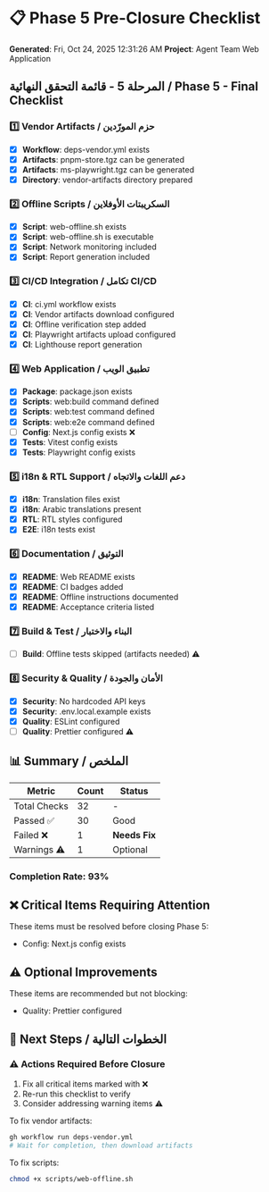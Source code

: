 # 📋 Phase 5 Pre-Closure Checklist
**Generated**: Fri, Oct 24, 2025 12:31:26 AM
**Project**: Agent Team Web Application

## المرحلة 5 - قائمة التحقق النهائية / Phase 5 - Final Checklist


### 1️⃣ Vendor Artifacts / حزم المورّدين

- [x] **Workflow**: deps-vendor.yml exists
- [x] **Artifacts**: pnpm-store.tgz can be generated
- [x] **Artifacts**: ms-playwright.tgz can be generated
- [x] **Directory**: vendor-artifacts directory prepared

### 2️⃣ Offline Scripts / السكريبتات الأوفلاين

- [x] **Script**: web-offline.sh exists
- [x] **Script**: web-offline.sh is executable
- [x] **Script**: Network monitoring included
- [x] **Script**: Report generation included

### 3️⃣ CI/CD Integration / تكامل CI/CD

- [x] **CI**: ci.yml workflow exists
- [x] **CI**: Vendor artifacts download configured
- [x] **CI**: Offline verification step added
- [x] **CI**: Playwright artifacts upload configured
- [x] **CI**: Lighthouse report generation

### 4️⃣ Web Application / تطبيق الويب

- [x] **Package**: package.json exists
- [x] **Scripts**: web:build command defined
- [x] **Scripts**: web:test command defined
- [x] **Scripts**: web:e2e command defined
- [ ] **Config**: Next.js config exists ❌
- [x] **Tests**: Vitest config exists
- [x] **Tests**: Playwright config exists

### 5️⃣ i18n & RTL Support / دعم اللغات والاتجاه

- [x] **i18n**: Translation files exist
- [x] **i18n**: Arabic translations present
- [x] **RTL**: RTL styles configured
- [x] **E2E**: i18n tests exist

### 6️⃣ Documentation / التوثيق

- [x] **README**: Web README exists
- [x] **README**: CI badges added
- [x] **README**: Offline instructions documented
- [x] **README**: Acceptance criteria listed

### 7️⃣ Build & Test / البناء والاختبار

- [ ] **Build**: Offline tests skipped (artifacts needed) ⚠️

### 8️⃣ Security & Quality / الأمان والجودة

- [x] **Security**: No hardcoded API keys
- [x] **Security**: .env.local.example exists
- [x] **Quality**: ESLint configured
- [ ] **Quality**: Prettier configured ⚠️

## 📊 Summary / الملخص

| Metric | Count | Status |
|--------|-------|--------|
| Total Checks | 32 | - |
| Passed ✅ | 30 | Good |
| Failed ❌ | 1 | **Needs Fix** |
| Warnings ⚠️ | 1 | Optional |

### Completion Rate: 93%


## ❌ Critical Items Requiring Attention

These items must be resolved before closing Phase 5:

- Config: Next.js config exists

## ⚠️ Optional Improvements

These items are recommended but not blocking:

- Quality: Prettier configured

## 🚀 Next Steps / الخطوات التالية

### ⚠️ Actions Required Before Closure

1. Fix all critical items marked with ❌
2. Re-run this checklist to verify
3. Consider addressing warning items ⚠️

To fix vendor artifacts:
```bash
gh workflow run deps-vendor.yml
# Wait for completion, then download artifacts
```

To fix scripts:
```bash
chmod +x scripts/web-offline.sh
```


